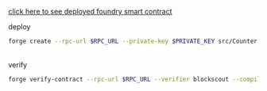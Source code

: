 [click here to see deployed foundry smart contract](https://sepolia-blockscout.lisk.com/address/0x91054bc54e68e70df6ad38d8ae8a3dd87c1382b1?tab=contract)

deploy

```bash
forge create --rpc-url $RPC_URL --private-key $PRIVATE_KEY src/Counter.sol:Counter --broadcast
```

<br>
verify

```bash
forge verify-contract --rpc-url $RPC_URL --verifier blockscout --compiler-version 0.8.28 --verifier-url 'https://sepolia-blockscout.lisk.com/api/'   0x91054BC54E68E70Df6AD38D8Ae8a3dd87c1382b1  src/Counter.sol:Counter
```
